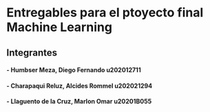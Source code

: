 # Entregables para el ptoyecto final Machine Learning

## Integrantes
#### - Humbser Meza, Diego Fernando		u202012711
#### - Charapaqui Reluz, Alcides Rommel		u202021294
#### - Llaguento de la Cruz, Marlon Omar		u20201B055


